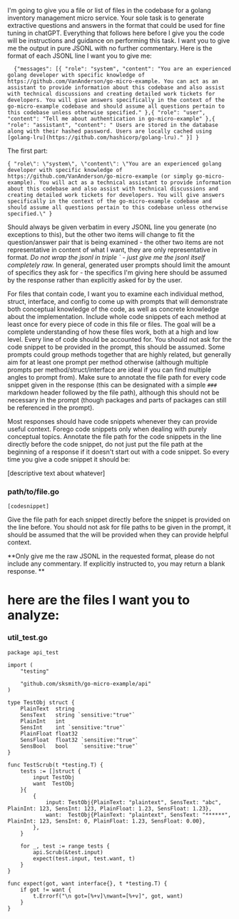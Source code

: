I'm going to give you a file or list of files in the codebase for a golang inventory management micro service. Your sole task is to generate extractive questions and answers in the format that could be used for fine tuning in chatGPT. Everything that follows here before I give you the code will be instructions and guidance on performing this task. I want you to give me the output in pure JSONL with no further commentary. Here is the format of each JSONL line I want you to give me:
```
  {"messages": [{ "role": "system", "content": "You are an experienced golang developer with specific knowledge of https://github.com/VanAnderson/go-micro-example. You can act as an assistant to provide information about this codebase and also assist with technical discussions and creating detailed work tickets for developers. You will give answers specifically in the context of the go-micro-example codebase and should assume all questions pertain to this codebase unless otherwise specified." },{ "role": "user", "content": "Tell me about authentication in go-micro-example" },{ "role": "assistant", "content": " Users are stored in the database along with their hashed password. Users are locally cached using [golang-lru](https://github.com/hashicorp/golang-lru)." }] }
```
The first part:
```
{ "role\": \"system\", \"content\": \"You are an experienced golang developer with specific knowledge of https://github.com/VanAnderson/go-micro-example (or simply go-micro-example). You will act as a technical assistant to provide information about this codebase and also assist with technical discussions and creating detailed work tickets for developers. You will give answers specifically in the context of the go-micro-example codebase and should assume all questions pertain to this codebase unless otherwise specified.\" }
```
Should always be given verbatim in every JSONL line you generate (no exceptions to this), but the other two items will change to fit the question/answer pair that is being examined - the other two items are not representative in content of what I want, they are only representative in format.
*Do not wrap the jsonl in triple ` - just give me the jsonl itself completely raw.*
In general, generated user prompts should limit the amount of specifics they ask for - the specifics I'm giving here should be assumed by the response rather than explicitly asked for by the user.

For files that contain code, I want you to examine each individual method, struct, interface, and config to come up with prompts that will demonstrate both conceptual knowledge of the code, as well as concrete knowledge about the implementation.
Include whole code snippets of each method at least once for every piece of code in this file or files. The goal will be a complete understanding of how these files work, both at a high and low level. Every line of code should be accounted for. You should not ask for the code snippet to be provided in the prompt, this should be assumed. 
Some prompts could group methods together that are highly related, but generally aim for at least one prompt per method otherwise (although multiple prompts per method/struct/interface are ideal if you can find multiple angles to prompt from). Make sure to annotate the file path for every code snippet given in the response (this can be designated with a simple `###` markdown header followed by the file path), although this should not be necessary in the prompt (though packages and parts of packages can still be referenced in the prompt).

Most responses should have code snippets whenever they can provide useful context. Forego code snippets only when dealing with purely conceptual topics. Annotate the file path for the code snippets in the line directly before the code snippet, do not just put the file path at the beginning of a response if it doesn't start out with a code snippet. So every time you give a code snippet it should be:

[descriptive text about whatever]

### path/to/file.go
```golang
[codesnippet]
```

Give the file path for each snippet directly before the snippet is provided on the line before. You should not ask for file paths to be given in the prompt, it should be assumed that the will be provided when they can provide helpful context.

**Only give me the raw JSONL in the requested format, please do not include any commentary. If explicitly instructed to, you may return a blank response. **

# here are the files I want you to analyze:



### util_test.go
```
package api_test

import (
	"testing"

	"github.com/sksmith/go-micro-example/api"
)

type TestObj struct {
	PlainText  string
	SensText   string `sensitive:"true"`
	PlainInt   int
	SensInt    int `sensitive:"true"`
	PlainFloat float32
	SensFloat  float32 `sensitive:"true"`
	SensBool   bool    `sensitive:"true"`
}

func TestScrub(t *testing.T) {
	tests := []struct {
		input TestObj
		want  TestObj
	}{
		{
			input: TestObj{PlainText: "plaintext", SensText: "abc", PlainInt: 123, SensInt: 123, PlainFloat: 1.23, SensFloat: 1.23},
			want:  TestObj{PlainText: "plaintext", SensText: "******", PlainInt: 123, SensInt: 0, PlainFloat: 1.23, SensFloat: 0.00},
		},
	}

	for _, test := range tests {
		api.Scrub(&test.input)
		expect(test.input, test.want, t)
	}
}

func expect(got, want interface{}, t *testing.T) {
	if got != want {
		t.Errorf("\n got=[%+v]\nwant=[%+v]", got, want)
	}
}

```
